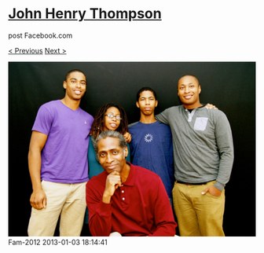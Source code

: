 # [John Henry Thompson](../README.md)
post Facebook.com

[< Previous](2013-01-03-7.md) [Next >](2012-12-04-1.md)

[![](../media/2013-01-03/Fam-2019.jpg)](../README.md)
Fam-2012
2013-01-03 18:14:41